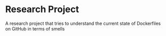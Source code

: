 # Research Project
A research project that tries to understand the current state of Dockerfiles on GitHub in terms of smells
